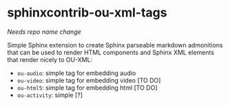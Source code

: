 # sphinxcontrib-ou-xml-tags

*Needs repo name change*

Simple Sphinx extension to create Sphinx parseable markdown admonitions that can be used to render HTML components and Sphinx XML elements that render nicely to OU-XML:

- `ou-audio`: simple tag for embedding audio
- `ou-video`: simple tag for embedding video [TO DO]
- `ou-html5`: simple tag for embedding html [TO DO]
- `ou-activity`: simple [?]
